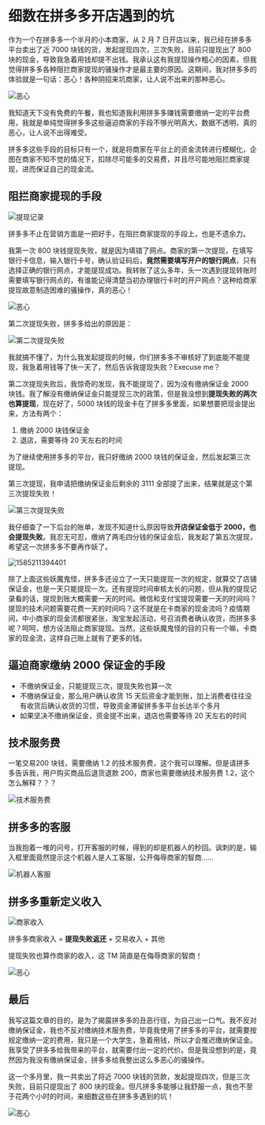 # 细数在拼多多开店遇到的坑

作为一个在拼多多一个半月的小本商家，从 2 月 7 日开店以来，我已经在拼多多平台卖出了近 7000 块钱的货，发起提现四次，三次失败，目前只提现出了 800 块的现金，导致我急着用钱却提不出钱。我承认这有我提现操作粗心的因素，但我觉得拼多多各种阻拦商家提现的骚操作才是最主要的原因。这期间，我对拼多多的体验就是一句话：恶心！各种阴招来坑商家，让人说不出来的那种恶心。

![恶心](assets/1585209988189.png)



我知道天下没有免费的午餐，我也知道我利用拼多多赚钱需要缴纳一定的平台费用，我就是单纯觉得拼多多这些逼迫商家的手段不够光明真大，数据不透明，真的恶心，让人说不出得难受。

拼多多这些手段的目标只有一个，就是将商家在平台上的资金流转进行模糊化，企图在商家不知不觉的情况下，扣除尽可能多的交易费，并且尽可能地阻拦商家提现，进而保证自己的现金流。

## 阻拦商家提现的手段

![提现记录](assets/1585208842608.png)

拼多多不止在营销方面是一把好手，在阻拦商家提现的手段上，也是不遗余力。

我第一次 800 块钱提现失败，就是因为填错了网点。商家的第一次提现，在填写银行卡信息，输入银行卡号，确认验证码后，**竟然需要填写开户的银行网点**，只有选择正确的银行网点，才能提现成功。我转账了这么多年，头一次遇到提现转账时需要填写银行网点的，有谁能记得清楚当初办理银行卡时的开户网点？这种给商家提现故意制造困难的骚操作，真的恶心！

![恶心](assets/1585209988189.png)



第二次提现失败，拼多多给出的原因是：

![第二次提现失败](assets/1585210201265.png)

我就搞不懂了，为什么我发起提现的时候，你们拼多多不审核好了到底能不能提现，我急着用钱等了快一天了，然后告诉我提现失败？Execuse me？

第二次提现失败后，我惊奇的发现，我不能提现了，因为没有缴纳保证金 2000 块钱。我了解没有缴纳保证金只能提现三次的政策，但是我没想到**提现失败的两次也算提现**，现在好了，5000 块钱的现金卡在了拼多多里面，如果想要把现金提出来，方法有两个：

1. 缴纳 2000 块钱保证金
2. 退店，需要等待 20 天左右的时间

为了继续使用拼多多的平台，我只好缴纳 2000 块钱的保证金，然后发起第三次提现。

第三次提现，我申请把缴纳保证金后剩余的 3111 全部提了出来，结果就是这个第三次提现失败！

![第三次提现失败](assets/1585210863735.png)

我仔细查了一下后台的账单，发现不知道什么原因导致**开店保证金低于 2000，也会提现失败**。我忍无可忍，缴纳了两毛四分钱的保证金后，我发起了第五次提现，希望这一次拼多多不要再作妖了。

![1585211394401](assets/1585211394401.png)

除了上面这些妖魔鬼怪，拼多多还设立了一天只能提现一次的规定，就算交了店铺保证金，也是一天只能提现一次。还有提现时间审核太长的问题，但从我的提现记录看的话，提现到账大概需要一天的时间。微信和支付宝提现需要一天的时间吗？提现的技术问题需要花费一天的时间吗？这不就是在卡商家的现金流吗？疫情期间，中小商家的现金流都很紧张，淘宝发起活动，号召消费者确认收货，而拼多多呢？呵呵，想方设法阻止商家提现。当然，这些妖魔鬼怪的目的只有一个嘛，卡商家的现金流，这样自己账上就有了更多的钱。

## 逼迫商家缴纳 2000 保证金的手段

* 不缴纳保证金，只能提现三次，提现失败也算一次
* 不缴纳保证金，那么用户确认收货 15 天后资金才能到账，加上消费者往往没有收货后确认收货的习惯，导致资金滞留拼多多平台长达半个多月
* 如果坚决不缴纳保证金，资金提不出来，退店也需要等待 20 天左右的时间

## 技术服务费

一笔交易200 块钱，需要缴纳 1.2 的技术服务费，这个我可以理解。但是请拼多多告诉我，用户购买商品后退货退款 200，商家也需要缴纳技术服务费 1.2，这个怎么解释？？？

![技术服务费](assets/1585207707744.png)



## 拼多多的客服

当我抱着一堆的问号，打开客服的时候，得到的却是机器人的秒回。讽刺的是，输入框里面竟然提示这个机器人是人工客服，公开侮辱商家的智商……

![机器人客服](assets/1585215136698.png)

## 拼多多重新定义收入

![商家收入](assets/1586063838238.jpg)

拼多多商家收入 = **提现失败返还** + 交易收入 + 其他

提现失败也算作商家的收入，这 TM 简直是在侮辱商家的智商！

![恶心](assets/1585209988189.png)

## 最后

我写这篇文章的目的，是为了揭露拼多多的丑恶行径，为自己出一口气。我不反对缴纳保证金，我也不反对缴纳技术服务费，毕竟我使用了拼多多的平台，就需要按规定缴纳一定的费用，我只是一个大学生，急着用钱，所以才会推迟缴纳保证金。我享受了拼多多给我带来的平台，就需要付出一定的代价。但是我没想到的是，竟然因为我没有缴纳保证金，拼多多给我整出这么多恶心的骚操作。

这一个多月里，我一共卖出了将近 7000 块钱的货款，发起提现四次，但是三次失败，目前只提现出了 800 块的现金。但凡拼多多能够让我舒服一点，我也不至于花两个小时的时间，来细数这些在拼多多遇到的坑！

![恶心](assets/1585209988189.png)